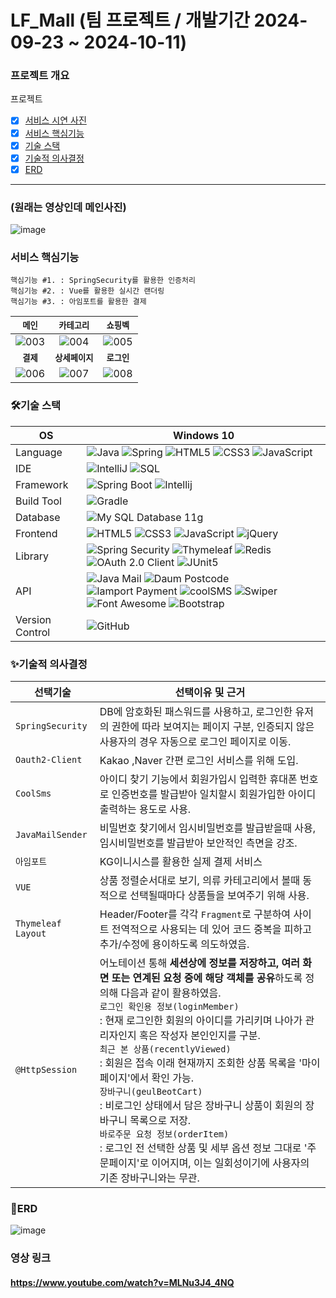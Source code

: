 # LF_Mall (팀 프로젝트 / 개발기간 2024-09-23 ~ 2024-10-11)

### 프로젝트 개요
프로젝트 

- [x] [서비스 시연 사진](#서비스-시연-사진)
- [x] [서비스 핵심기능](#서비스-핵심기능)
- [x] [기술 스택](#기술-스택)
- [x] [기술적 의사결정](#기술적-의사결정)
- [x] [ERD](#erd)

<hr/>

###  (원래는 영상인데 메인사진)

![image](https://github.com/user-attachments/assets/08ed8c45-e3f1-49d5-8af0-6d7f41d9916e)



### 서비스 핵심기능
```
핵심기능 #1. : SpringSecurity를 활용한 인증처리
핵심기능 #2. : Vue를 활용한 실시간 랜더링
핵심기능 #3. : 아임포트를 활용한 결제
```



|<small>메인</small>|<small>카테고리<small>|<small>쇼핑벡</small>|
|:-:|:-:|:-:|
|![003](https://github.com/user-attachments/assets/d9d51e6c-6a5f-48d3-aa95-be30d83b54ea)|![004](https://github.com/user-attachments/assets/07418e6a-8ce3-4a0b-a93e-709b6ded83b0)|![005](https://github.com/user-attachments/assets/dab10923-4571-4c1e-a672-8c46ee10a18e)|
|<small><b>결제</b></small>|<small><b>상세페이지</b></small>|<small><b>로그인</b></small>|
|![006](https://github.com/user-attachments/assets/1c92c04d-a2b5-4ea6-8403-b2518d39e92a)|![007](https://github.com/user-attachments/assets/d79c3c10-6632-40b2-af55-b808af5913a5)|![008](https://github.com/user-attachments/assets/b9e43078-1772-4328-869a-26b4a3e9d9d2)|


### 🛠기술 스택
OS | Windows 10
--- | --- |
Language | ![Java](https://img.shields.io/badge/JAVA-000?style=for-the-badge&logo=java&logoColor=white) ![Spring](https://img.shields.io/badge/Spring-000?style=for-the-badge&logo=spring&logoColor=white) ![HTML5](https://img.shields.io/badge/html5-000?style=for-the-badge&logo=html5&logoColor=white) ![CSS3](https://img.shields.io/badge/css3-000?style=for-the-badge&logo=css3&logoColor=white) ![JavaScript](https://img.shields.io/badge/javascript-000?style=for-the-badge&logo=javascript&logoColor=white)
IDE | ![IntelliJ](https://img.shields.io/badge/IntelliJ-000?style=for-the-badge&logo=eclipseide&logoColor=white) ![SQL](https://img.shields.io/badge/SQL%20Developer-000?style=for-the-badge&logo=oracle&logoColor=white)
Framework | ![Spring Boot](https://img.shields.io/badge/Spring%20Boot-6DB33F?style=for-the-badge&logo=springboot&logoColor=white) ![Intellij](https://img.shields.io/badge/Intellij-d40000?style=for-the-badge)
Build Tool | ![Gradle](https://img.shields.io/badge/Gradle%20-C71A36?style=for-the-badge&logo=apachemaven&logoColor=white)
Database | ![My SQL Database 11g](https://img.shields.io/badge/MySQL-F80000?style=for-the-badge&logo=oracle&logoColor=white)
Frontend | ![HTML5](https://img.shields.io/badge/html5-E34F26?style=for-the-badge&logo=html5&logoColor=white) ![CSS3](https://img.shields.io/badge/css3-1572B6?style=for-the-badge&logo=css3&logoColor=white) ![JavaScript](https://img.shields.io/badge/javascript-F7DF1E?style=for-the-badge&logo=javascript&logoColor=black) ![jQuery](https://img.shields.io/badge/jQuery-0769AD?style=for-the-badge&logo=jquery&logoColor=white)
Library | ![Spring Security](https://img.shields.io/badge/spring%20security-6DB33F?style=for-the-badge&logo=springsecurity&logoColor=white) ![Thymeleaf](https://img.shields.io/badge/thymeleaf-005F0F?style=for-the-badge&logo=thymeleaf&logoColor=white) ![Redis](https://img.shields.io/badge/redis-DC382D?style=for-the-badge&logo=redis&logoColor=white) ![OAuth 2.0 Client](https://img.shields.io/badge/OAuth%202.0%20Client-4b4b4b?style=for-the-badge) ![JUnit5](https://img.shields.io/badge/JUnit5-25A162?style=for-the-badge&logo=junit5&logoColor=white)
API | ![Java Mail](https://img.shields.io/badge/Java%20Mail-3a75b0?style=for-the-badge) ![Daum Postcode](https://img.shields.io/badge/Daum%20Postcode-f94756?style=for-the-badge) ![Iamport Payment](https://img.shields.io/badge/Iamport%20Payment-c1272d?style=for-the-badge) ![coolSMS](https://img.shields.io/badge/cool%20SMS-f7943a?style=for-the-badge) ![Swiper](https://img.shields.io/badge/Swiper-6332F6?style=for-the-badge&logo=swiper&logoColor=white) ![Font Awesome](https://img.shields.io/badge/Font%20Awesome-528DD7?style=for-the-badge&logo=fontawesome&logoColor=white) ![Bootstrap](https://img.shields.io/badge/Bootstrap-7952B3?style=for-the-badge&logo=bootstrap&logoColor=white)
Version Control | ![GitHub](https://img.shields.io/badge/GitHub-181717?style=for-the-badge&logo=GitHub&logoColor=white)

### ✨기술적 의사결정
선택기술 | 선택이유 및 근거
--- | --- |
`SpringSecurity` | DB에 암호화된 패스워드를 사용하고, 로그인한 유저의 권한에 따라 보여지는 페이지 구분, 인증되지 않은 사용자의 경우 자동으로 로그인 페이지로 이동.
`Oauth2-Client` | Kakao ,Naver 간편 로그인 서비스를 위해 도입. 
`CoolSms` | 아이디 찾기 기능에서 회원가입시 입력한 휴대폰 번호로 인증번호를 발급받아 일치할시 회원가입한 아이디 출력하는 용도로 사용.
`JavaMailSender` | 비밀번호 찾기에서 임시비밀번호를 발급받을때 사용, 임시비밀번호를 발급받아 보안적인 측면을 강조.
`아임포트` | KG이니시스를 활용한 실제 결제 서비스
`VUE` | 상품 정렬순서대로 보기, 의류 카테고리에서 볼때 동적으로 선택될때마다 상품들을 보여주기 위해 사용.
`Thymeleaf Layout` |  Header/Footer를 각각 `Fragment`로 구분하여 사이트 전역적으로 사용되는 데 있어 코드 중복을 피하고 추가/수정에 용이하도록 의도하였음.
`@HttpSession` | 어노테이션 통해 **세션상에 정보를 저장하고, 여러 화면 또는 연계된 요청 중에 해당 객체를 공유**하도록 정의해 다음과 같이 활용하였음.<br>`로그인 확인용 정보(loginMember)`<br>:  현재 로그인한 회원의 아이디를 가리키며 나아가 관리자인지 혹은 작성자 본인인지를 구분.<br>`최근 본 상품(recentlyViewed)`<br>: 회원은 접속 이래 현재까지 조회한 상품 목록을 '마이페이지'에서 확인 가능.<br>`장바구니(geulBeotCart)`<br>: 비로그인 상태에서 담은 장바구니 상품이 회원의 장바구니 목록으로 저장.<br>`바로주문 요청 정보(orderItem)`<br>: 로그인 전 선택한 상품 및 세부 옵션 정보 그대로 '주문페이지'로 이어지며, 이는 일회성이기에 사용자의 기존 장바구니와는 무관.<br>

### 📖ERD
![image](https://github.com/user-attachments/assets/83dc9948-8618-408f-b958-a6e36a3d52f6)


### 영상 링크
#### https://www.youtube.com/watch?v=MLNu3J4_4NQ
